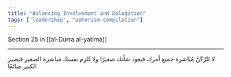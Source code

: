 ```yaml
---
title: "Balancing Involvement and Delegation"
tags: ['leadership', "aphorism-compilation"]
---
```


 Section 25 in [[al-Durra al-yatīma]]

---
لا تَتْرُكَنَّ مُبَاشرة جميع أمرك فيعود شأنك صغيرًا ولا تُلزم نفسك مباشرة الصغير فيصير الكبير ضائعًا
